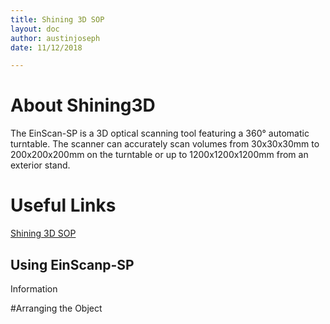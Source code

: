 ```yaml
---
title: Shining 3D SOP
layout: doc
author: austinjoseph
date: 11/12/2018

---
```


# About Shining3D

The EinScan-SP is a 3D optical scanning tool featuring a 360° automatic turntable.
The scanner can accurately scan volumes from 30x30x30mm to 200x200x200mm on the 
turntable or up to 1200x1200x1200mm from an exterior stand.

# Useful Links
[Shining 3D SOP](/doc/equip/printer/shining3D/shining3D-SOP)

## Using EinScanp-SP

Information

#Arranging the Object

